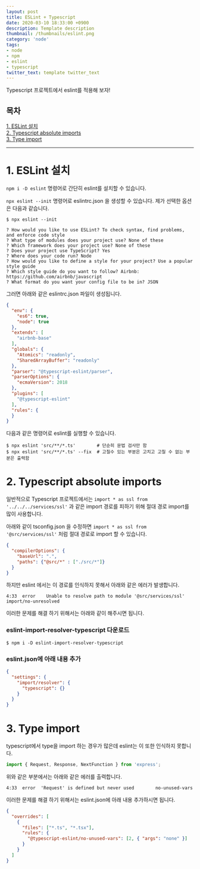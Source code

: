 ```yaml
---
layout: post
title: ESLint + Typescript
date: 2020-03-10 18:33:00 +0900
description: Template description
thumbnail: /thumbnails/eslint.png
category: 'node'
tags: 
- node
- npm
- eslint
- typescript
twitter_text: template twitter_text
---
```


Typescript 프로젝트에서 eslint를 적용해 보자!

<!-- more -->

## 목차
[1\. ESLint 설치](#1-ESLint-설치)    
[2\. Typescript absolute imports](#2-Typescript-absolute-imports)    
[3\. Type import](#3-Type-import)

---

# 1. ESLint 설치

`npm i -D eslint` 명령어로 간단히 eslint를 설치할 수 있습니다.

`npx eslint --init` 명령어로 eslintrc.json 을 생성할 수 있습니다.
제가 선택한 옵션은 다음과 같습니다.

```
$ npx eslint --init

? How would you like to use ESLint? To check syntax, find problems, and enforce code style
? What type of modules does your project use? None of these
? Which framework does your project use? None of these
? Does your project use TypeScript? Yes
? Where does your code run? Node
? How would you like to define a style for your project? Use a popular style guide
? Which style guide do you want to follow? Airbnb: https://github.com/airbnb/javascript
? What format do you want your config file to be in? JSON
```

그러면 아래와 같은 eslintrc.json 파일이 생성됩니다.

```json
{
  "env": {
    "es6": true,
    "node": true
  },
  "extends": [
    "airbnb-base"
  ],
  "globals": {
    "Atomics": "readonly",
    "SharedArrayBuffer": "readonly"
  },
  "parser": "@typescript-eslint/parser",
  "parserOptions": {
    "ecmaVersion": 2018
  },
  "plugins": [
    "@typescript-eslint"
  ],
  "rules": {
  }
}
```

다음과 같은 명령어로 eslint를 실행할 수 있습니다.

```shell
$ npx eslint 'src/**/*.ts'        # 단순히 문법 검사만 함
$ npx eslint 'src/**/*.ts' --fix  # 고칠수 있는 부분은 고치고 고칠 수 없는 부분은 출력함
```

# 2. Typescript absolute imports

일반적으로 Typescript 프로젝트에서는 `import * as ssl from '../../../services/ssl'` 과 같은 import 경로를 피하기 위해 절대 경로 import를 많이 사용합니다.

아래와 같이 tsconfig.json 을 수정하면 `import * as ssl from '@src/services/ssl'` 처럼 절대 경로로 import 할 수 있습니다.

```json
{
  "compilerOptions": {
    "baseUrl": ".",
    "paths": {"@src/*" : ["./src/*"]}
  }
}
```

하지만 eslint 에서는 이 경로를 인식하지 못해서 아래와 같은 에러가 발생합니다.

```
4:33  error    Unable to resolve path to module '@src/services/ssl'       import/no-unresolved
```

이러한 문제를 해결 하기 위해서는 아래와 같이 해주시면 됩니다.

### eslint-import-resolver-typescript 다운로드

```shell
$ npm i -D eslint-import-resolver-typescript
```

### eslint.json에 아래 내용 추가

```json
{
  "settings": {
    "import/resolver": {
      "typescript": {}
    }
  }
}
```

# 3. Type import

typescript에서 type을 import 하는 경우가 많은데 eslint는 이 또한 인식하지 못합니다.

```typescript
import { Request, Response, NextFunction } from 'express';
```

위와 같은 부분에서는 아래와 같은 에러를 출력합니다.

```
4:33  error  'Request' is defined but never used        no-unused-vars
```

이러한 문제를 해결 하기 위해서는 eslint.json에 아래 내용 추가하시면 됩니다.

```json
{
  "overrides": [
    {
      "files": ["*.ts", "*.tsx"],
      "rules": {
        "@typescript-eslint/no-unused-vars": [2, { "args": "none" }]
      }
    }
  ]
}
```
